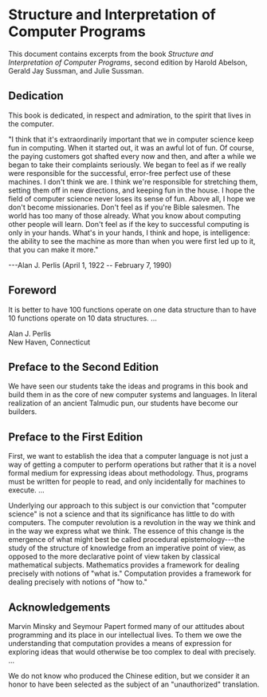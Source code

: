 Structure and Interpretation of Computer Programs
=================================================

This document contains excerpts from the book *Structure and
Interpretation of Computer Programs*, second edition by Harold Abelson,
Gerald Jay Sussman, and Julie Sussman.


Dedication
----------

This book is dedicated, in respect and admiration, to the spirit that
lives in the computer.

"I think that it's extraordinarily important that we in computer
science keep fun in computing. When it started out, it was an awful lot
of fun. Of course, the paying customers got shafted every now and then,
and after a while we began to take their complaints seriously. We began
to feel as if we really were responsible for the successful, error-free
perfect use of these machines. I don't think we are. I think we're
responsible for stretching them, setting them off in new directions,
and keeping fun in the house. I hope the field of computer science never
loses its sense of fun. Above all, I hope we don't become missionaries.
Don't feel as if you're Bible salesmen. The world has too many of those
already. What you know about computing other people will learn. Don't
feel as if the key to successful computing is only in your hands. What's
in your hands, I think and hope, is intelligence: the ability to see the
machine as more than when you were first led up to it, that you can make
it more."

---Alan J. Perlis (April 1, 1922 -- February 7, 1990)


Foreword
--------

It is better to have 100 functions operate on one data structure than to
have 10 functions operate on 10 data structures. ...

Alan J. Perlis\
New Haven, Connecticut


Preface to the Second Edition
-----------------------------

We have seen our students take the ideas and programs in this book and
build them in as the core of new computer systems and languages. In
literal realization of an ancient Talmudic pun, our students have become
our builders.


Preface to the First Edition
----------------------------

First, we want to establish the idea that a computer language is not
just a way of getting a computer to perform operations but rather that
it is a novel formal medium for expressing ideas about methodology.
Thus, programs must be written for people to read, and only incidentally
for machines to execute. ...

Underlying our approach to this subject is our conviction that "computer
science" is not a science and that its significance has little to do
with computers. The computer revolution is a revolution in the way we
think and in the way we express what we think. The essence of this
change is the emergence of what might best be called procedural
epistemology---the study of the structure of knowledge from an
imperative point of view, as opposed to the more declarative point of
view taken by classical mathematical subjects. Mathematics provides a
framework for dealing precisely with notions of "what is." Computation
provides a framework for dealing precisely with notions of "how to."


Acknowledgements
----------------

Marvin Minsky and Seymour Papert formed many of our attitudes about
programming and its place in our intellectual lives. To them we owe the
understanding that computation provides a means of expression for
exploring ideas that would otherwise be too complex to deal with
precisely. ...

We do not know who produced the Chinese edition, but we consider it an
honor to have been selected as the subject of an "unauthorized"
translation.
